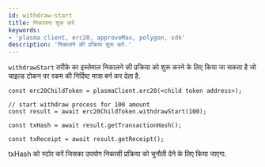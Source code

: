 ```yaml
---
id: withdraw-start
title: निकालना शुरू करें
keywords:
- 'plasma client, erc20, approveMax, polygon, sdk'
description: 'निकालने की प्रक्रिया शुरू करें.'
---
```


`withdrawStart` तरीके का इस्तेमाल निकालने की प्रक्रिया को शुरू करने के लिए किया जा सकता है जो चाइल्ड टोकन पर रकम की निर्दिष्ट मात्रा बर्न कर देता है.

```
const erc20ChildToken = plasmaClient.erc20(<child token address>);

// start withdraw process for 100 amount
const result = await erc20ChildToken.withdrawStart(100);

const txHash = await result.getTransactionHash();

const txReceipt = await result.getReceipt();

```

txHash को स्टोर करें जिसका उपयोग निकासी प्रक्रिया को चुनौती देने के लिए किया जाएगा.
